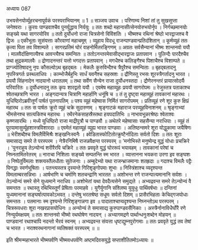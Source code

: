 अध्यायः 087

उभयसेनयोर्व्यूहरचनापूर्वकं परस्पराभियानम् ॥ 1 ॥
सञ्जय उवाच ।
परिणाम्य निशां तां तु सुखसुप्ता जनेश्वराः ।
कुरवः पाण्डवाश्चैव पुनर्युद्धाय निर्ययुः ॥
ततः शब्दो महानासीत्सेनयोरुभयोर्नृप ।
निर्गच्छमानयोः सङ्ख्ये यथा सागरयोरिव ॥
ततो दुर्योधनो राजा चित्रसेनो विविंशतिः ।
भीष्मश्च रथिनां श्रेष्ठो भारद्वाजश्च वै द्विजः ॥
एकीभूताः सुसंयत्ताः कौरवाणां महाचमूम् ।
व्यूहाय विदधू राजन्पाण्डवान्प्रतिदंशितान् ॥
कूर्मव्यूहं ततः कृत्वा पिता तव विशाम्पते ।
सागरप्रतिमं घोरं वाहनोर्मितरङ्गिणम् ॥
अग्रतः सर्वसैन्यानां भीष्मः शान्तनवो ययौ ।
मालवैर्दाक्षिणात्यैश्च आवन्त्यैश्च समन्वितः ॥
ततोऽनन्तरमेवासीद्भारद्वाजः प्रतापवान ।
पुलिन्दैः पारदैश्चैव तथा क्षुद्रकमालवैः ॥
द्रोणादनन्तरं यत्तो भगदत्तः प्रतापवान् ।
मगधैश्च कलिङ्गैश्च पिशाचैश्च विशाम्पते ॥
प्राग्ज्योतिषादनु नृपः कौसल्योऽथ बृहद्बलः ।
मेकलैः कुरुविन्दैश्च त्रैपुरैश्च समन्विताः ॥
बृहद्बलादनु नृपस्त्रिगर्तः प्रस्थलाधिपः ।
काम्भोजैर्बहुभिः सार्धं यवनैश्च सहस्रशः ॥
द्रौणिस्तु रभसः शूरस्त्रैगर्तादनु भारत ।
प्रययौ सिंहनादेन नादयानो धरातलम् ॥
तथा सर्वेण सैन्येन राजा दुर्योधनस्तदा ।
द्रौणेरनन्तरं प्रायात्सोदर्यैः परिवारितः ॥
दुर्योधनादनु ततः कृपः शारद्वतो ययौ ।
एवमेष महाव्यूहः प्रययौ सागरोपमः ॥
रेजुस्तत्र पताकाश्च श्वेतच्छत्राणि भारत ।
अङ्गदान्यत्र चित्राणि महार्हाणि धनूंषि च ॥
तं तु दृष्ट्वा महाव्यूहं तावकानां महारथः ।
युधिष्ठिरोऽब्रवीत्तूर्णं पार्षतं पृतनापतिम् ॥
पश्य व्यूहं महेष्वास निर्मितं सागरोपमम् ।
प्रतिव्यूहं रणे शूर कुरु क्षिप्रं महारथ ॥
ततः स पार्षतः क्रूरो व्यूहं चक्रे सुदारुणम् ।
श्रृङ्गाटकं महाराज परव्यूहविनाशनम् ॥
श्रृङ्गाभ्यां भीमसेनश्च सात्यकिश्च महारथः ।
रथैरनेकसाहस्रैस्तथा हयपदातिभिः ॥
नाभावभून्नरश्रेष्ठः श्वेताश्वः कृष्णसारथिः ।
मध्ये युधिष्ठिरो राजा माद्रीपुत्रौ च पाण्डवौ ॥
अथेतरे महेष्वासाः सहसैन्या नराधिपाः ।
व्यूहं तं पूरयामासुर्व्यूहशास्त्रविशारदाः ॥
एवमेतं महाव्यूहं व्यूह्य भारत पाण्डवाः ।
अतिष्ठन्समरे शूरा योद्धुकामा जयैषिणः ॥
भेरीशब्दैश्च विमलैर्विमिश्रैः शङ्खनिःस्वनैः ।
क्ष्वेडितास्फोटितोत्क्रुष्टैर्नादिताः सर्वतो दिशः ॥
ततः शूराः समासाद्य समरे ते परस्परम ।
नेत्रैरनिमिषै राजन्नवैक्षन्त परस्परम् ॥ 
\'मनोभिस्ते मनुष्येन्द्र युद्धं योधाः प्रचक्रिरे ।
\'पुनराहूय तेऽन्योन्यं शरीरैरपि चक्रिरे ॥
ततः प्रववृते युद्धं घोररूपं भयावहम् ।
तावकानां परेषां च निघ्नतामितरेतरम् ॥
नाराचा निशिताः सङ्ख्ये सम्पतन्ति स्म भारत ।
व्यात्तानना भयकरा उरगा इव सङ्घशः ॥
निष्पेतुर्विमलाः शक्त्यस्तैलधौताः सुतेजनाः ।
अम्बुदेभ्यो यथा राजन्भ्राजमानाः शतह्रदाः ॥
गदाश्च विमलैः पट्टैः पिनद्धाः स्वर्णभूषिताः ।
पतन्त्यस्तत्र दृस्यन्ते गिरिशृङ्गोपमाः शुभाः ॥
निस्त्रिंशाश्च व्यदृश्यन्त विमलाम्बरसन्निभाः ।
आर्षभाणि च चर्माणि शतचन्द्राणि भारतत ॥
अशोभन्त रणे राजन्पात्यमानानि सर्वशः ।
तेऽन्योन्यं समरे सेने युध्यमाने नराधिप ॥
अशोभेतां यथा देवदैत्यसेने समुद्यते ।
अभ्यद्रवन्त समरे तेऽन्योन्यं वै समन्ततः ॥
रथास्तु रथिभिस्तूर्णं प्रेषिताः परमाहवे ।
युगैर्युगानि संश्लिष्य युयुधुः पार्थिवर्षभाः ॥
दन्तिनां युध्यमानानां सङ्घर्षात्पावकोऽभवत् ।
दन्तेषु भरतश्रेष्ठ सधूमः सर्वतो दिशम् ॥
प्रासैरभिहताः केचिद्गजयोधाः समन्ततः ।
पतमानाः स्म दृश्यन्ते गिरिशृङ्गान्नगा इव ॥
पादाताश्चाप्यदृश्यन्त निघ्नन्तोऽथ परस्परम् ।
चित्ररूपधराः शूरा नखरप्रासयोधिनः ॥
अन्योन्यं ते समासाद्य कुरुपाण्डवसैनिकाः ।
अस्त्रैर्नानाविधैर्घोरै रणे निन्युर्यमक्षयम् ॥
ततः शान्तनवो भीष्मो रथघोषेण नादयन् ।
अभ्यागमद्रणे पार्थान्धनुःशब्देन मोहयन् ॥
पाण्डवानां रथाश्चापि नदन्तो भैरवं स्वनम् ।
अभ्यद्रवन्त संयत्ता धृष्टद्युम्नपुरोगमाः ॥
ततः प्रववृते युद्धं तव तेषां च भारत ।
नराश्वरथनागानां व्यतिषक्तं परस्परम् ॥ ॥

इति श्रीमन्महाभारते भीष्मपर्वणि भीष्मवधपर्वणि अष्टमदिवसयुद्धे सप्ताशीतितमोऽध्यायः ॥
